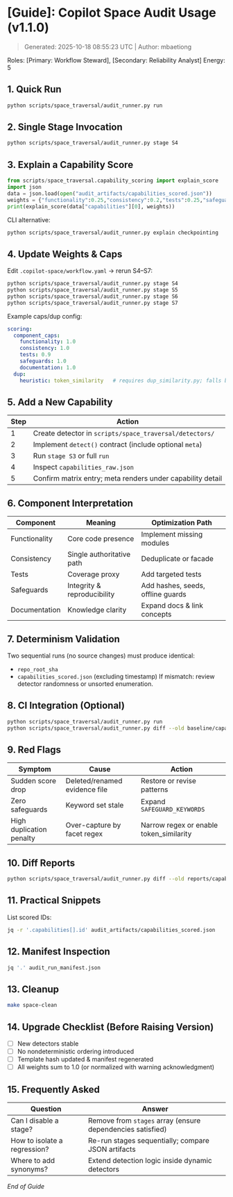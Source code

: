 # [Guide]: Copilot Space Audit Usage (v1.1.0)
> Generated: 2025-10-18 08:55:23 UTC | Author: mbaetiong

 Roles: [Primary: Workflow Steward], [Secondary: Reliability Analyst]  Energy: 5

## 1. Quick Run
```bash
python scripts/space_traversal/audit_runner.py run
```

## 2. Single Stage Invocation
```bash
python scripts/space_traversal/audit_runner.py stage S4
```

## 3. Explain a Capability Score
```python
from scripts/space_traversal.capability_scoring import explain_score
import json
data = json.load(open("audit_artifacts/capabilities_scored.json"))
weights = {"functionality":0.25,"consistency":0.2,"tests":0.25,"safeguards":0.15,"documentation":0.15}
print(explain_score(data["capabilities"][0], weights))
```
CLI alternative:
```bash
python scripts/space_traversal/audit_runner.py explain checkpointing
```

## 4. Update Weights & Caps
Edit `.copilot-space/workflow.yaml` → rerun S4–S7:
```bash
python scripts/space_traversal/audit_runner.py stage S4
python scripts/space_traversal/audit_runner.py stage S5
python scripts/space_traversal/audit_runner.py stage S6
python scripts/space_traversal/audit_runner.py stage S7
```

Example caps/dup config:
```yaml
scoring:
  component_caps:
    functionality: 1.0
    consistency: 1.0
    tests: 0.9
    safeguards: 1.0
    documentation: 1.0
  dup:
    heuristic: token_similarity   # requires dup_similarity.py; falls back to simple if unavailable
```

## 5. Add a New Capability
| Step | Action |
|------|--------|
| 1 | Create detector in `scripts/space_traversal/detectors/` |
| 2 | Implement `detect()` contract (include optional `meta`) |
| 3 | Run `stage S3` or full `run` |
| 4 | Inspect `capabilities_raw.json` |
| 5 | Confirm matrix entry; meta renders under capability detail |

## 6. Component Interpretation
| Component | Meaning | Optimization Path |
|-----------|---------|-------------------|
| Functionality | Core code presence | Implement missing modules |
| Consistency | Single authoritative path | Deduplicate or facade |
| Tests | Coverage proxy | Add targeted tests |
| Safeguards | Integrity & reproducibility | Add hashes, seeds, offline guards |
| Documentation | Knowledge clarity | Expand docs & link concepts |

## 7. Determinism Validation
Two sequential runs (no source changes) must produce identical:
- `repo_root_sha`
- `capabilities_scored.json` (excluding timestamp)
If mismatch: review detector randomness or unsorted enumeration.

## 8. CI Integration (Optional)
```bash
python scripts/space_traversal/audit_runner.py run
python scripts/space_traversal/audit_runner.py diff --old baseline/capabilities_scored.json --new audit_artifacts/capabilities_scored.json
```

## 9. Red Flags
| Symptom | Cause | Action |
|---------|-------|--------|
| Sudden score drop | Deleted/renamed evidence file | Restore or revise patterns |
| Zero safeguards | Keyword set stale | Expand `SAFEGUARD_KEYWORDS` |
| High duplication penalty | Over-capture by facet regex | Narrow regex or enable token_similarity |

## 10. Diff Reports
```bash
python scripts/space_traversal/audit_runner.py diff --old reports/capability_matrix_prev.md --new reports/capability_matrix_latest.md
```

## 11. Practical Snippets
List scored IDs:
```bash
jq -r '.capabilities[].id' audit_artifacts/capabilities_scored.json
```

## 12. Manifest Inspection
```bash
jq '.' audit_run_manifest.json
```

## 13. Cleanup
```bash
make space-clean
```

## 14. Upgrade Checklist (Before Raising Version)
- [ ] New detectors stable
- [ ] No nondeterministic ordering introduced
- [ ] Template hash updated & manifest regenerated
- [ ] All weights sum to 1.0 (or normalized with warning acknowledgment)

## 15. Frequently Asked
| Question | Answer |
|----------|--------|
| Can I disable a stage? | Remove from `stages` array (ensure dependencies satisfied) |
| How to isolate a regression? | Re-run stages sequentially; compare JSON artifacts |
| Where to add synonyms? | Extend detection logic inside dynamic detectors |

*End of Guide*
